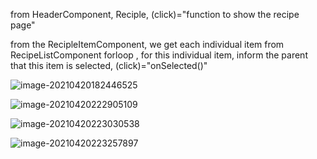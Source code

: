 from HeaderComponent, Reciple, (click)="function to show the recipe page"

from the RecipleItemComponent, we get each individual item from RecipeListComponent forloop , for this individual item, inform the parent that this item is selected, (click)="onSelected()"

![image-20210420182446525](../../../../../../../../Desktop/ShareToMac/code-workspace/typora/antra/resources/image-20210420182446525.png)

![image-20210420222905109](../../../../../../../../Desktop/ShareToMac/code-workspace/typora/antra/resources/image-20210420222905109.png)

![image-20210420223030538](../../../../../../../../Desktop/ShareToMac/code-workspace/typora/antra/resources/image-20210420223030538.png)



![image-20210420223257897](../../../../../../../../Desktop/ShareToMac/code-workspace/typora/antra/resources/image-20210420223257897.png)